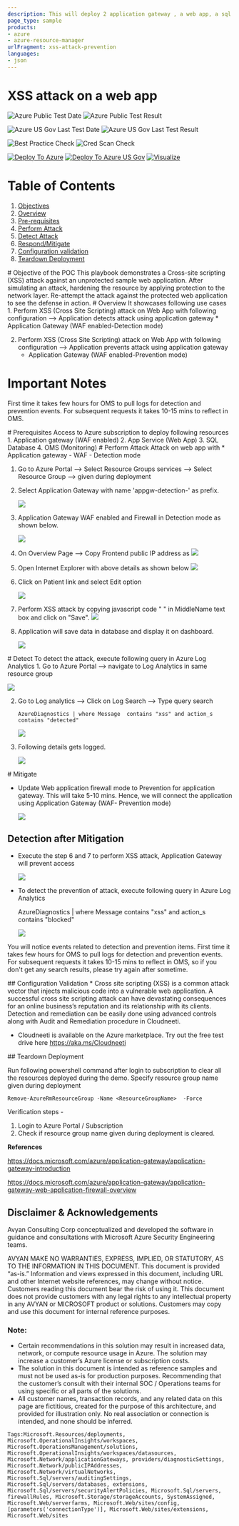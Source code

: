```yaml
---
description: This will deploy 2 application gateway , a web app, a sql server and database, OMS and other network resources. One app gateway is in detection mode and other is in prevention mode. Perform the XSS attack by following the guidleines and execute the scenario for mitigation and prevention of a XSS attack.
page_type: sample
products:
- azure
- azure-resource-manager
urlFragment: xss-attack-prevention
languages:
- json
---
```

# XSS attack on a web app

![Azure Public Test Date](https://azurequickstartsservice.blob.core.windows.net/badges/demos/xss-attack-prevention/PublicLastTestDate.svg)
![Azure Public Test Result](https://azurequickstartsservice.blob.core.windows.net/badges/demos/xss-attack-prevention/PublicDeployment.svg)

![Azure US Gov Last Test Date](https://azurequickstartsservice.blob.core.windows.net/badges/demos/xss-attack-prevention/FairfaxLastTestDate.svg)
![Azure US Gov Last Test Result](https://azurequickstartsservice.blob.core.windows.net/badges/demos/xss-attack-prevention/FairfaxDeployment.svg)

![Best Practice Check](https://azurequickstartsservice.blob.core.windows.net/badges/demos/xss-attack-prevention/BestPracticeResult.svg)
![Cred Scan Check](https://azurequickstartsservice.blob.core.windows.net/badges/demos/xss-attack-prevention/CredScanResult.svg)

[![Deploy To Azure](https://raw.githubusercontent.com/Azure/azure-quickstart-templates/master/1-CONTRIBUTION-GUIDE/images/deploytoazure.svg?sanitize=true)](https://portal.azure.com/#create/Microsoft.Template/uri/https%3A%2F%2Fraw.githubusercontent.com%2FAzure%2Fazure-quickstart-templates%2Fmaster%2Fdemos%2Fxss-attack-prevention%2Fazuredeploy.json)
[![Deploy To Azure US Gov](https://raw.githubusercontent.com/Azure/azure-quickstart-templates/master/1-CONTRIBUTION-GUIDE/images/deploytoazuregov.svg?sanitize=true)](https://portal.azure.us/#create/Microsoft.Template/uri/https%3A%2F%2Fraw.githubusercontent.com%2FAzure%2Fazure-quickstart-templates%2Fmaster%2Fdemos%2Fxss-attack-prevention%2Fazuredeploy.json)
[![Visualize](https://raw.githubusercontent.com/Azure/azure-quickstart-templates/master/1-CONTRIBUTION-GUIDE/images/visualizebutton.svg?sanitize=true)](http://armviz.io/#/?load=https%3A%2F%2Fraw.githubusercontent.com%2FAzure%2Fazure-quickstart-templates%2Fmaster%2Fdemos%2Fxss-attack-prevention%2Fazuredeploy.json)

# Table of Contents
1. [Objectives](#objectives)
2. [Overview](#overview)
3. [Pre-requisites](#prerequisites)
4. [Perform Attack](#attack)
5. [Detect Attack](#detect)
6. [Respond/Mitigate](#mitigate)
7. [Configuration validation](#config)
8. [Teardown Deployment](#teardown)

<a name="objectives">
# Objective of the POC
This playbook demonstrates a Cross-site scripting (XSS) attack against an unprotected sample web application.  After simulating an attack, hardening the resource by applying protection to the network layer.  Re-attempt the attack against the protected web application to see the defense in action.

<a name="overview">
# Overview
It showcases following use cases
1. Perform XSS (Cross Site Scripting) attack on Web App with following configuration --> Application detects attack using application gateway
    * Application Gateway (WAF enabled-Detection mode)

2. Perform XSS (Cross Site Scripting) attack on Web App with following configuration --> Application prevents attack using application gateway
    * Application Gateway (WAF enabled-Prevention mode)

# Important Notes <a name="notes">
First time it takes few hours for OMS to pull logs for detection and prevention events. For subsequent requests it takes 10-15 mins to reflect in OMS.

<a name="prerequisites">
# Prerequisites
Access to Azure subscription to deploy following resources
1. Application gateway (WAF enabled)
2. App Service (Web App)
3. SQL Database
4. OMS (Monitoring)

<a name="attack">
# Perform Attack
Attack on web app with
* Application gateway - WAF - Detection mode

1. Go to Azure Portal --> Select Resource Groups services --> Select Resource Group --> <ResourceGroupName> given during deployment

2. Select Application Gateway with name 'appgw-detection-' as prefix.

    ![](images/xss-appgateway-det-location.png)

3. Application Gateway WAF enabled and Firewall in Detection mode as shown below.

    ![](images/xss-appgateway-waf-det.png)

4. On Overview Page --> Copy Frontend public IP address as
    ![](images/xss-appgateway-det-ip.png)

5. Open Internet Explorer with above details as shown below
    ![](images/xss-webapp-contoso-landingpage.png)

4. Click on Patient link and select Edit option

    ![](images/xss-webapp-contoso-patients-defpage.png)

4. Perform XSS attack by copying javascript code " **<script>alert('test script')</script>** " in MiddleName text box and click on "Save".
 ![](images/xss-attack-script.png)

5. Application will save data in database and display it on dashboard.

    ![](images/xss-attack-dashboard.png)

<a name="detect">
# Detect
To detect the attack, execute following query in Azure Log Analytics
1. Go to Azure Portal --> navigate to Log Analytics in same resource group

![](images/xss-common-oms-location.png)

2. Go to Log analytics --> Click on Log Search --> Type query search

    ```AzureDiagnostics | where Message  contains "xss" and action_s contains "detected"```

    ![](images/xss-oms-log-ana-location.png)

3. Following details gets logged.

    ![](images/xss-log-analytics-det.png)

<a name="mitigate">
# Mitigate

  * Update Web application firewall mode to Prevention for application gateway. This will take 5-10 mins. Hence, we will connect the application using Application Gateway (WAF- Prevention mode)

    ![](images/xss-appgateway-waf-prev.png)

## Detection after Mitigation

* Execute the step 6 and 7  to perform XSS attack, Application Gateway will prevent access

    ![](images/403-forbidden-access-denied.png)

* To detect the prevention of attack, execute following query in Azure Log Analytics

    AzureDiagnostics | where Message  contains "xss" and action_s contains "blocked"

    ![](images/xss-log-analytics-blocked.png)

You will notice events related to detection and prevention items. First time it takes few hours for OMS to pull logs for detection and prevention events. For subsequent requests it takes 10-15 mins to reflect in OMS, so if you don't get any search results, please try again after sometime.

<a name="config">
## Configuration Validation
* Cross site scripting (XSS) is a common attack vector that injects malicious code into a vulnerable web application. A successful cross site scripting attack can have devastating consequences for an online business’s reputation and its relationship with its clients. Detection and remediation can be easily done using advanced controls along with Audit and Remediation procedure in Cloudneeti.

* Cloudneeti is available on the Azure marketplace. Try out the free test drive here https://aka.ms/Cloudneeti

<a name="teardown">
## Teardown Deployment

Run following powershell command after login to subscription to clear all the resources deployed during the demo. Specify resource group name given during deployment

 `Remove-AzureRmResourceGroup -Name <ResourceGroupName>  -Force `

Verification steps -
1. Login to Azure Portal / Subscription
2. Check if resource group name given during deployment is cleared.
<p/>

**References**

https://docs.microsoft.com/azure/application-gateway/application-gateway-introduction

https://docs.microsoft.com/azure/application-gateway/application-gateway-web-application-firewall-overview

## Disclaimer & Acknowledgements

Avyan Consulting Corp conceptualized and developed the software in guidance and consultations with Microsoft Azure Security Engineering teams.

AVYAN MAKE NO WARRANTIES, EXPRESS, IMPLIED, OR STATUTORY, AS TO THE INFORMATION IN THIS DOCUMENT. This document is provided “as-is.” Information and views expressed in this document, including URL and other Internet website references, may change without notice. Customers reading this document bear the risk of using it. This document does not provide customers with any legal rights to any intellectual property in any AVYAN or MICROSOFT product or solutions. Customers may copy and use this document for internal reference purposes.

### Note:
*	Certain recommendations in this solution may result in increased data, network, or compute resource usage in Azure. The solution may increase a customer’s Azure license or subscription costs.
*	The solution in this document is intended as reference samples and must not be used as-is for production purposes. Recommending that the customer’s consult with their internal SOC / Operations teams for using specific or all parts of the solutions.
*	All customer names, transaction records, and any related data on this page are fictitious, created for the purpose of this architecture, and provided for illustration only. No real association or connection is intended, and none should be inferred.

`Tags:Microsoft.Resources/deployments, Microsoft.OperationalInsights/workspaces, Microsoft.OperationsManagement/solutions, Microsoft.OperationalInsights/workspaces/datasources, Microsoft.Network/applicationGateways, providers/diagnosticSettings, Microsoft.Network/publicIPAddresses, Microsoft.Network/virtualNetworks, Microsoft.Sql/servers/auditingSettings, Microsoft.Sql/servers/databases, extensions, Microsoft.Sql/servers/securityAlertPolicies, Microsoft.Sql/servers, firewallRules, Microsoft.Storage/storageAccounts, SystemAssigned, Microsoft.Web/serverfarms, Microsoft.Web/sites/config, [parameters('connectionType')], Microsoft.Web/sites/extensions, Microsoft.Web/sites`
